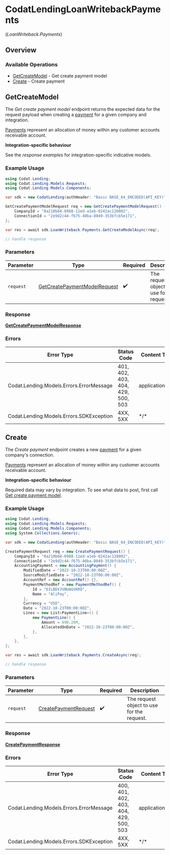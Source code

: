 # CodatLendingLoanWritebackPayments
(*LoanWriteback.Payments*)

## Overview

### Available Operations

* [GetCreateModel](#getcreatemodel) - Get create payment model
* [Create](#create) - Create payment

## GetCreateModel

The *Get create payment model* endpoint returns the expected data for the request payload when creating a [payment](https://docs.codat.io/lending-api#/schemas/Payment) for a given company and integration.

[Payments](https://docs.codat.io/lending-api#/schemas/Payment) represent an allocation of money within any customer accounts receivable account.

**Integration-specific behaviour**

See the *response examples* for integration-specific indicative models.

### Example Usage

```csharp
using Codat.Lending;
using Codat.Lending.Models.Requests;
using Codat.Lending.Models.Components;

var sdk = new CodatLending(authHeader: "Basic BASE_64_ENCODED(API_KEY)");

GetCreatePaymentModelRequest req = new GetCreatePaymentModelRequest() {
    CompanyId = "8a210b68-6988-11ed-a1eb-0242ac120002",
    ConnectionId = "2e9d2c44-f675-40ba-8049-353bfcb5e171",
};

var res = await sdk.LoanWriteback.Payments.GetCreateModelAsync(req);

// handle response
```

### Parameters

| Parameter                                                                             | Type                                                                                  | Required                                                                              | Description                                                                           |
| ------------------------------------------------------------------------------------- | ------------------------------------------------------------------------------------- | ------------------------------------------------------------------------------------- | ------------------------------------------------------------------------------------- |
| `request`                                                                             | [GetCreatePaymentModelRequest](../../Models/Requests/GetCreatePaymentModelRequest.md) | :heavy_check_mark:                                                                    | The request object to use for the request.                                            |

### Response

**[GetCreatePaymentModelResponse](../../Models/Requests/GetCreatePaymentModelResponse.md)**

### Errors

| Error Type                               | Status Code                              | Content Type                             |
| ---------------------------------------- | ---------------------------------------- | ---------------------------------------- |
| Codat.Lending.Models.Errors.ErrorMessage | 401, 402, 403, 404, 429, 500, 503        | application/json                         |
| Codat.Lending.Models.Errors.SDKException | 4XX, 5XX                                 | \*/\*                                    |

## Create

The *Create payment* endpoint creates a new [payment](https://docs.codat.io/lending-api#/schemas/Payment) for a given company's connection.

[Payments](https://docs.codat.io/lending-api#/schemas/Payment) represent an allocation of money within any customer accounts receivable account.

**Integration-specific behaviour**

Required data may vary by integration. To see what data to post, first call [Get create payment model](https://docs.codat.io/lending-api#/operations/get-create-payments-model).

### Example Usage

```csharp
using Codat.Lending;
using Codat.Lending.Models.Requests;
using Codat.Lending.Models.Components;
using System.Collections.Generic;

var sdk = new CodatLending(authHeader: "Basic BASE_64_ENCODED(API_KEY)");

CreatePaymentRequest req = new CreatePaymentRequest() {
    CompanyId = "8a210b68-6988-11ed-a1eb-0242ac120002",
    ConnectionId = "2e9d2c44-f675-40ba-8049-353bfcb5e171",
    AccountingPayment = new AccountingPayment() {
        ModifiedDate = "2022-10-23T00:00:00Z",
        SourceModifiedDate = "2022-10-23T00:00:00Z",
        AccountRef = new AccountRef() {},
        PaymentMethodRef = new PaymentMethodRef() {
            Id = "EILBDVJVNUAGVKRQ",
            Name = "AliPay",
        },
        Currency = "USD",
        Date = "2022-10-23T00:00:00Z",
        Lines = new List<PaymentLine>() {
            new PaymentLine() {
                Amount = 690.26M,
                AllocatedOnDate = "2022-10-23T00:00:00Z",
            },
        },
    },
};

var res = await sdk.LoanWriteback.Payments.CreateAsync(req);

// handle response
```

### Parameters

| Parameter                                                             | Type                                                                  | Required                                                              | Description                                                           |
| --------------------------------------------------------------------- | --------------------------------------------------------------------- | --------------------------------------------------------------------- | --------------------------------------------------------------------- |
| `request`                                                             | [CreatePaymentRequest](../../Models/Requests/CreatePaymentRequest.md) | :heavy_check_mark:                                                    | The request object to use for the request.                            |

### Response

**[CreatePaymentResponse](../../Models/Requests/CreatePaymentResponse.md)**

### Errors

| Error Type                               | Status Code                              | Content Type                             |
| ---------------------------------------- | ---------------------------------------- | ---------------------------------------- |
| Codat.Lending.Models.Errors.ErrorMessage | 400, 401, 402, 403, 404, 429, 500, 503   | application/json                         |
| Codat.Lending.Models.Errors.SDKException | 4XX, 5XX                                 | \*/\*                                    |
